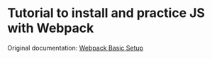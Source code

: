 # Tutorial to install and practice JS with Webpack

Original documentation:
[Webpack Basic Setup](https://webpack.js.org/guides/getting-started/)
